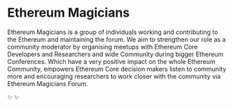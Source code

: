 # Ethereum Magicians 
Ethereum Magicians is a group of individuals working and contributing to the Ethereum and maintaining the forum. We aim to strengthen our role as a community moderator by organising meetups with Ethereum Core Developers and Researchers and wide Community during bigger Ethereum Conferences. Which have a very positive impact on the whole Ethereum Community, empowers Ethereum Core decision makers listen to community more and encouraging researchers to work closer with the community via Ethereum Magicians Forum.

:sparkles: :sparkles: 
 

